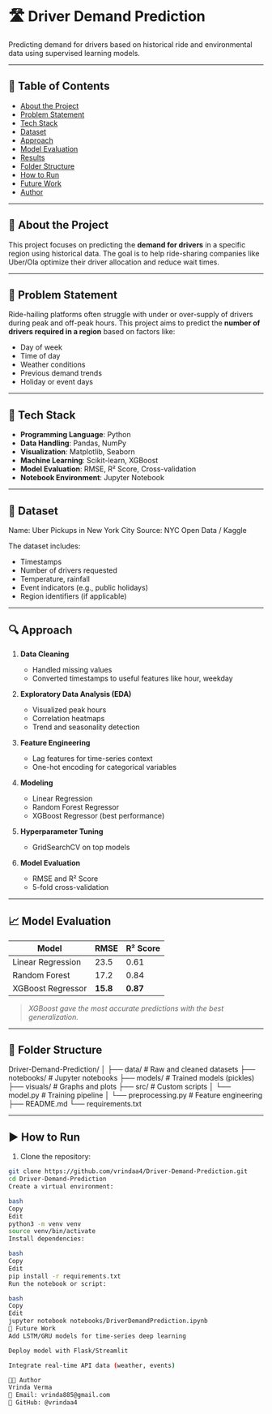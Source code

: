 # 🛣️ Driver Demand Prediction

Predicting demand for drivers based on historical ride and environmental data using supervised learning models.

---

## 📌 Table of Contents

- [About the Project](#about-the-project)
- [Problem Statement](#problem-statement)
- [Tech Stack](#tech-stack)
- [Dataset](#dataset)
- [Approach](#approach)
- [Model Evaluation](#model-evaluation)
- [Results](#results)
- [Folder Structure](#folder-structure)
- [How to Run](#how-to-run)
- [Future Work](#future-work)
- [Author](#author)

---

## 🧠 About the Project

This project focuses on predicting the **demand for drivers** in a specific region using historical data. The goal is to help ride-sharing companies like Uber/Ola optimize their driver allocation and reduce wait times.

---

## 🧾 Problem Statement

Ride-hailing platforms often struggle with under or over-supply of drivers during peak and off-peak hours. This project aims to predict the **number of drivers required in a region** based on factors like:

- Day of week  
- Time of day  
- Weather conditions  
- Previous demand trends  
- Holiday or event days

---

## 🧰 Tech Stack

- **Programming Language**: Python  
- **Data Handling**: Pandas, NumPy  
- **Visualization**: Matplotlib, Seaborn  
- **Machine Learning**: Scikit-learn, XGBoost  
- **Model Evaluation**: RMSE, R² Score, Cross-validation  
- **Notebook Environment**: Jupyter Notebook  

---

## 📂 Dataset
Name: Uber Pickups in New York City
Source: NYC Open Data / Kaggle

The dataset includes:
- Timestamps  
- Number of drivers requested  
- Temperature, rainfall  
- Event indicators (e.g., public holidays)  
- Region identifiers (if applicable)

---

## 🔍 Approach

1. **Data Cleaning**  
   - Handled missing values  
   - Converted timestamps to useful features like hour, weekday

2. **Exploratory Data Analysis (EDA)**  
   - Visualized peak hours  
   - Correlation heatmaps  
   - Trend and seasonality detection

3. **Feature Engineering**  
   - Lag features for time-series context  
   - One-hot encoding for categorical variables

4. **Modeling**  
   - Linear Regression  
   - Random Forest Regressor  
   - XGBoost Regressor (best performance)

5. **Hyperparameter Tuning**  
   - GridSearchCV on top models

6. **Model Evaluation**  
   - RMSE and R² Score  
   - 5-fold cross-validation

---

## 📈 Model Evaluation

| Model               | RMSE      | R² Score |
|--------------------|-----------|----------|
| Linear Regression   | 23.5      | 0.61     |
| Random Forest       | 17.2      | 0.84     |
| XGBoost Regressor   | **15.8**  | **0.87** |

> *XGBoost gave the most accurate predictions with the best generalization.*

---

## 📁 Folder Structure

Driver-Demand-Prediction/
│
├── data/ # Raw and cleaned datasets
├── notebooks/ # Jupyter notebooks
├── models/ # Trained models (pickles)
├── visuals/ # Graphs and plots
├── src/ # Custom scripts
│ └── model.py # Training pipeline
│ └── preprocessing.py # Feature engineering
├── README.md
└── requirements.txt

---

## ▶️ How to Run

1. Clone the repository:

```bash
git clone https://github.com/vrindaa4/Driver-Demand-Prediction.git
cd Driver-Demand-Prediction
Create a virtual environment:

bash
Copy
Edit
python3 -m venv venv
source venv/bin/activate
Install dependencies:

bash
Copy
Edit
pip install -r requirements.txt
Run the notebook or script:

bash
Copy
Edit
jupyter notebook notebooks/DriverDemandPrediction.ipynb
🚀 Future Work
Add LSTM/GRU models for time-series deep learning

Deploy model with Flask/Streamlit

Integrate real-time API data (weather, events)

👩‍💻 Author
Vrinda Verma
📧 Email: vrinda885@gmail.com
🔗 GitHub: @vrindaa4
